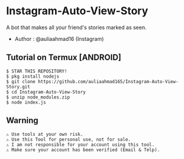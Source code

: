 # Instagram-Auto-View-Story
A bot that makes all your friend's stories marked as seen.

* Author : @auliaahmad16 (Instagram)

## Tutorial on Termux [ANDROID]
	$ STAR THIS REPOSITORY!
	$ pkg install nodejs
	$ git clone https://github.com/auliaahmad165/Instagram-Auto-View-Story.git
	$ cd Instagram-Auto-View-Story
	$ unzip node_modules.zip
	$ node index.js
  
## Warning
	⚠ Use tools at your own risk.
	⚠ Use this Tool for personal use, not for sale.
	⚠ I am not responsible for your account using this tool.
	⚠ Make sure your account has been verified (Email & Telp).

